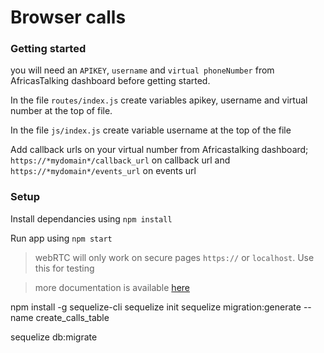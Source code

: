 # Browser calls

### Getting started
you will need an `APIKEY`, `username` and `virtual phoneNumber` from AfricasTalking dashboard before getting started.

In the file `routes/index.js` create variables apikey, username and virtual number at the top of file.

In the file `js/index.js` create variable username at the top of the file

Add callback urls on your virtual number from Africastalking dashboard;
`https://*mydomain*/callback_url` on callback url and `https://*mydomain*/events_url` on events url

### Setup
Install dependancies using `npm install`

Run app using `npm start`

> webRTC will only work on secure pages `https://` or `localhost`. Use this for testing

> more documentation is available [here](https://www.npmjs.com/package/africastalking-client)
> 
>
npm install -g sequelize-cli
sequelize init
sequelize migration:generate --name create_calls_table

sequelize db:migrate

